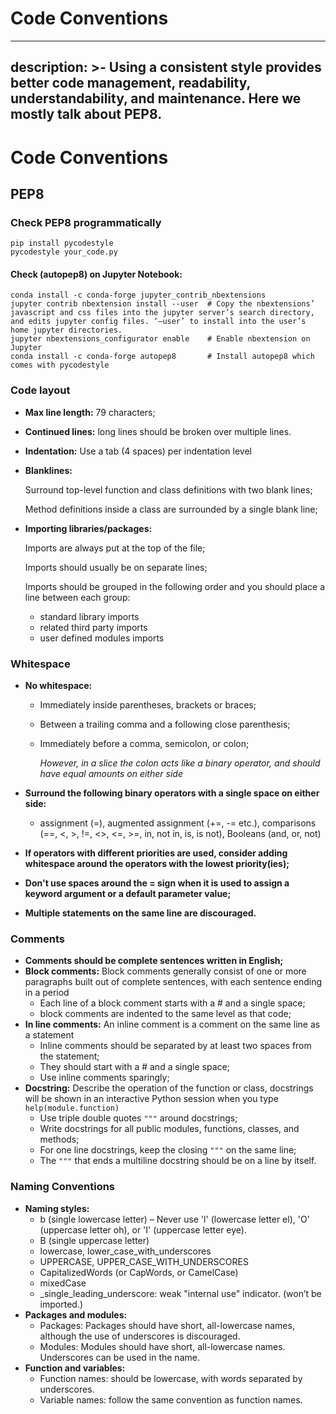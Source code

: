 # Code Conventions

---
description: >-
  Using a consistent style provides better code management, readability,
  understandability, and maintenance. Here we mostly talk about PEP8.
---

# Code Conventions

## PEP8

### Check PEP8 programmatically

```text
pip install pycodestyle
pycodestyle your_code.py
```

#### Check \(autopep8\) on Jupyter Notebook:

```text
conda install -c conda-forge jupyter_contrib_nbextensions
jupyter contrib nbextension install --user  # Copy the nbextensions’ javascript and css files into the jupyter server’s search directory, and edits jupyter config files. ‘—user’ to install into the user’s home jupyter directories.
jupyter nbextensions_configurator enable    # Enable nbextension on Jupyter
conda install -c conda-forge autopep8       # Install autopep8 which comes with pycodestyle
```

### Code layout

* **Max line length:** 79 characters;
* **Continued lines:** long lines should be broken over multiple lines.
* **Indentation:** Use a tab \(4 spaces\) per indentation level
* **Blanklines:**

  Surround top-level function and class definitions with two blank lines;

  Method definitions inside a class are surrounded by a single blank line;

* **Importing libraries/packages:**

  Imports are always put at the top of the file;

  Imports should usually be on separate lines;

  Imports should be grouped in the following order and you should place a line between each group:

  * standard library imports
  * related third party imports
  * user defined modules imports

### Whitespace

* **No whitespace:**
  * Immediately inside parentheses, brackets or braces;
  * Between a trailing comma and a following close parenthesis;
  * Immediately before a comma, semicolon, or colon;

    _However, in a slice the colon acts like a binary operator, and should have equal amounts on either side_
* **Surround the following binary operators with a single space on either side:**

  * assignment \(=\), augmented assignment \(+=, -= etc.\), comparisons \(==, &lt;, &gt;, !=, &lt;&gt;, &lt;=, &gt;=, in, not in, is, is not\), Booleans \(and, or, not\)
* **If operators with different priorities are used, consider adding whitespace around the operators with the lowest priority\(ies\);**
* **Don't use spaces around the = sign when it is used to assign a keyword argument or a default parameter value;**
* **Multiple statements on the same line are discouraged.**

### Comments

* **Comments should be complete sentences written in English;**
* **Block comments:** Block comments generally consist of one or more paragraphs built out of complete sentences, with each sentence ending in a period
  * Each line of a block comment starts with a \# and a single space;
  * block comments are indented to the same level as that code;
* **In line comments:** An inline comment is a comment on the same line as a statement
  * Inline comments should be separated by at least two spaces from the statement;
  * They should start with a \# and a single space;
  * Use inline comments sparingly;
* **Docstring:** Describe the operation of the function or class, docstrings will be shown in an interactive Python session when you type `help(module.function)`
  * Use triple double quotes `"""` around docstrings;
  * Write docstrings for all public modules, functions, classes, and methods;
  * For one line docstrings, keep the closing `"""` on the same line;
  * The `"""` that ends a multiline docstring should be on a line by itself.

### Naming Conventions

* **Naming styles:**
  * b \(single lowercase letter\) – Never use 'l' \(lowercase letter el\), 'O' \(uppercase letter oh\), or 'I' \(uppercase letter eye\).
  * B \(single uppercase letter\)
  * lowercase, lower\_case\_with\_underscores
  * UPPERCASE, UPPER\_CASE\_WITH\_UNDERSCORES
  * CapitalizedWords \(or CapWords, or CamelCase\)
  * mixedCase
  * \_single\_leading\_underscore: weak "internal use" indicator. \(won’t be imported.\)
* **Packages and modules:**
  * Packages: Packages should have short, all-lowercase names, although the use of underscores is discouraged.
  * Modules: Modules should have short, all-lowercase names. Underscores can be used in the name.
* **Function and variables:**
  * Function names: should be lowercase, with words separated by underscores.
  * Variable names: follow the same convention as function names.